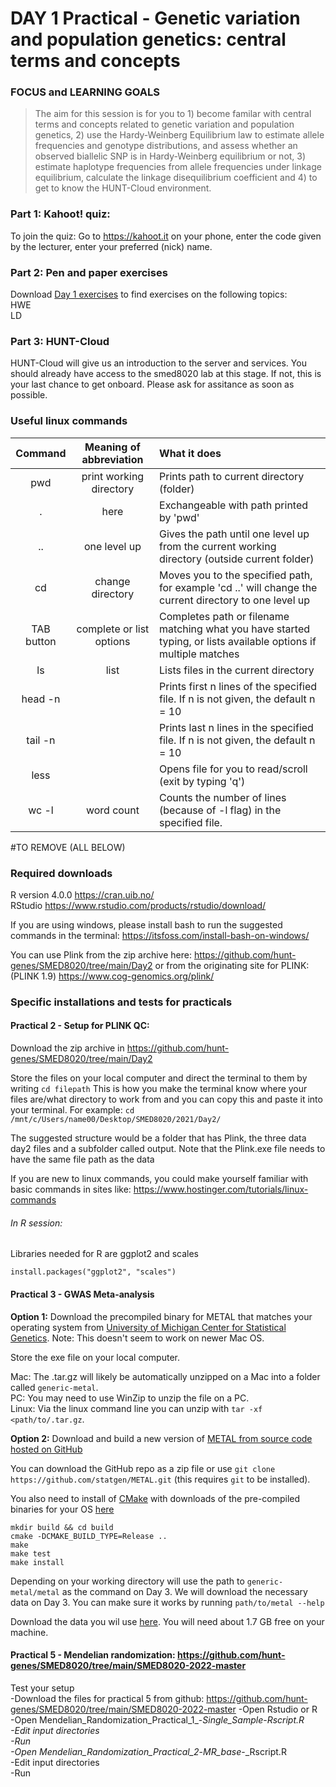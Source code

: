 # DAY 1 Practical - Genetic variation and population genetics: central terms and concepts

### FOCUS and LEARNING GOALS
> The aim for this session is for you to 1) become familar with central terms and concepts related to genetic variation and population genetics, 2) use the Hardy-Weinberg Equilibrium law to estimate allele frequencies and genotype distributions, and assess whether an observed biallelic SNP is in Hardy-Weinberg equilibrium or not, 3) estimate haplotype frequencies from allele frequencies under linkage equilibrium, calculate the linkage disequilibrium coefficient and 4) to get to know the HUNT-Cloud environment. 

### Part 1: Kahoot! quiz:

To join the quiz: Go to https://kahoot.it on your phone, enter the code given by the lecturer, enter your preferred (nick) name.

### Part 2: Pen and paper exercises
Download [Day 1 exercises](Day1_exercises_part2.docx) to find exercises on the following topics:
<br> HWE
<br> LD

### Part 3: HUNT-Cloud
HUNT-Cloud will give us an introduction to the server and services. You should already have access to the smed8020 lab at this stage. If not, this is your last chance to get onboard. Please ask for assitance as soon as possible.  

### Useful linux commands

| Command | Meaning of abbreviation | What it does |
|:-:|:-:|:-|
| pwd | print working directory | Prints path to current directory (folder) |
| . | here | Exchangeable with path printed by 'pwd' |
| .. | one level up | Gives the path until one level up from the current working directory (outside current folder) |
| cd <path> | change directory | Moves you to the specified path, for example 'cd ..' will change the current directory to one level up |
| TAB button |  complete or list options | Completes path or filename matching what you have started typing, or lists available options if multiple matches |
| ls | list | Lists files in the current directory |
| head -n <file> | | Prints first n lines of the specified file. If n is not given, the default n = 10 |
| tail -n <file> | | Prints last n lines in the specified file. If n is not given, the default n = 10 |
| less <file> | | Opens file for you to read/scroll (exit by typing 'q')|
| wc -l <file> | word count | Counts the number of lines (because of -l flag) in the specified file. |

  

  
  
#TO REMOVE (ALL BELOW)  

### Required downloads   

R version 4.0.0 https://cran.uib.no/   
RStudio https://www.rstudio.com/products/rstudio/download/   

If you are using windows, please install bash to run the suggested commands in the terminal:
https://itsfoss.com/install-bash-on-windows/   

You can use Plink from the zip archive here: https://github.com/hunt-genes/SMED8020/tree/main/Day2 
or from the originating site for PLINK: (PLINK 1.9) https://www.cog-genomics.org/plink/ 

### Specific installations and tests for practicals

#### Practical 2 - Setup for PLINK QC: 

Download the zip archive in https://github.com/hunt-genes/SMED8020/tree/main/Day2

Store the files on your local computer and direct the terminal to them by writing ```cd filepath```
This is how you make the terminal know where your files are/what directory to work from
and you can copy this and paste it into your terminal.
For example:
```cd /mnt/c/Users/name00/Desktop/SMED8020/2021/Day2/```

The suggested structure would be a folder that has Plink, the three data day2 files and a subfolder called output.
Note that the Plink.exe file needs to have the same file path as the data

If you are new to linux commands, you could make yourself familiar with basic commands in sites like: https://www.hostinger.com/tutorials/linux-commands

###### In R session:
Libraries needed for R are ggplot2 and scales   

```
install.packages("ggplot2", "scales")
```
#### Practical 3 - GWAS Meta-analysis

**Option 1:** Download the precompiled binary for METAL that matches your operating system from [University of Michigan Center for Statistical Genetics](http://csg.sph.umich.edu/abecasis/metal/download/).
Note: This doesn't seem to work on newer Mac OS. 

Store the exe file on your local computer. 

Mac: The .tar.gz will likely be automatically unzipped on a Mac into a folder called `generic-metal`.   
PC: You may need to use WinZip to unzip the file on a PC.  
Linux: Via the linux command line you can unzip with `tar -xf <path/to/.tar.gz`.  


**Option 2:** Download and build a new version of [METAL from source code hosted on GitHub](https://github.com/statgen/METAL)

You can download the GitHub repo as a zip file or use `git clone https://github.com/statgen/METAL.git` (this requires `git` to be installed).

You also need to install of [CMake](https://cmake.org/install/) with downloads of the pre-compiled binaries for your OS [here](https://cmake.org/download/)

```
mkdir build && cd build
cmake -DCMAKE_BUILD_TYPE=Release ..
make
make test
make install
```

Depending on your working directory will use the path to `generic-metal/metal` as the command on Day 3. We will download the necessary data on Day 3.
You can make sure it works by running `path/to/metal --help`

Download the data you wil use [here](https://ntnu.box.com/s/rvytm8ymd8iple8negy8ix8x5vp7qs9a). You will need about 1.7 GB free on your machine.

#### Practical 5 - Mendelian randomization: https://github.com/hunt-genes/SMED8020/tree/main/SMED8020-2022-master

Test your setup   
-Download the files for practical 5 from github: https://github.com/hunt-genes/SMED8020/tree/main/SMED8020-2022-master 
-Open Rstudio or R   
-Open  Mendelian_Randomization_Practical_1_-_Single_Sample_-_Rscript.R   
-Edit input directories   
-Run   
-Open  Mendelian_Randomization_Practical_2_-_MR_base_-_Rscript.R   
-Edit input directories   
-Run   
